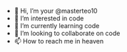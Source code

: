 - 👋 Hi, I’m your @masterteo10
- 👀 I’m interested in code
- 🌱 I’m currently learning code
- 💞️ I’m looking to collaborate on code
- 📫 How to reach me in heaven

<!---
masterteo10/masterteo10 is a ✨ special ✨ repository because its `README.md` (this file) appears on your GitHub profile.
You can click the Preview link to take a look at your changes.
--->
